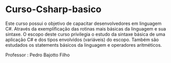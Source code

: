 # Curso-Csharp-basico

Este curso possui o objetivo de capacitar desenvolvedores em linguagem C#. Através da exemplificação das rotinas mais básicas da linguagem
e sua sintaxe. O escopo deste curso privilegia o estudo da sintaxe básica de uma aplicação C# e dos tipos envolvidos (variáveis) do
escopo. Também são estudados os statements básicos da linguagem e operadores aritméticos.

Professor : Pedro Bajotto Filho
